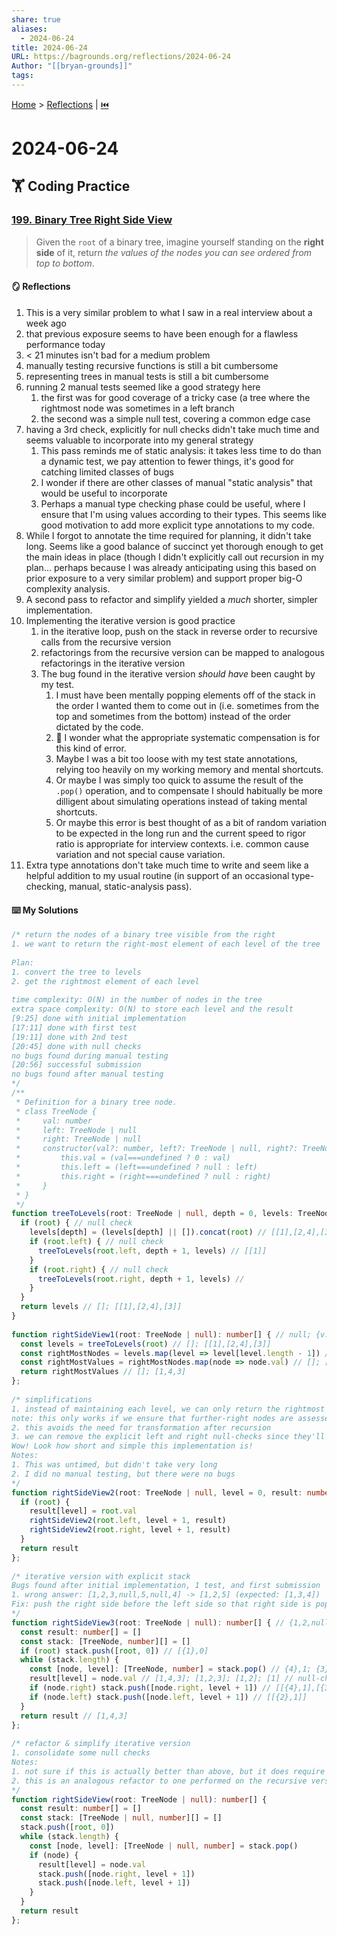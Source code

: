 ```yaml
---  
share: true  
aliases:  
  - 2024-06-24  
title: 2024-06-24  
URL: https://bagrounds.org/reflections/2024-06-24  
Author: "[[bryan-grounds]]"  
tags:   
---  
```

[Home](../index.md) > [Reflections](./index.md) | [⏮️](./2024-06-23.md)  
# 2024-06-24  
## 🏋️ Coding Practice  
### [199. Binary Tree Right Side View](https://leetcode.com/problems/binary-tree-right-side-view)  
> Given the `root` of a binary tree, imagine yourself standing on the **right side** of it, return _the values of the nodes you can see ordered from top to bottom_.  
  
#### 🪞 Reflections  
1. This is a very similar problem to what I saw in a real interview about a week ago  
2. that previous exposure seems to have been enough for a flawless performance today  
3. < 21 minutes isn't bad for a medium problem  
4. manually testing recursive functions is still a bit cumbersome  
5. representing trees in manual tests is still a bit cumbersome  
6. running 2 manual tests seemed like a good strategy here  
    1. the first was for good coverage of a tricky case (a tree where the rightmost node was sometimes in a left branch  
    2. the second was a simple null test, covering a common edge case  
7. having a 3rd check, explicitly for null checks didn't take much time and seems valuable to incorporate into my general strategy  
    1. This pass reminds me of static analysis: it takes less time to do than a dynamic test, we pay attention to fewer things, it's good for catching limited classes of bugs  
    2. I wonder if there are other classes of manual "static analysis" that would be useful to incorporate  
    3. Perhaps a manual type checking phase could be useful, where I ensure that I'm using values according to their types. This seems like good motivation to add more explicit type annotations to my code.  
8. While I forgot to annotate the time required for planning, it didn't take long. Seems like a good balance of succinct yet thorough enough to get the main ideas in place (though I didn't explicitly call out recursion in my plan... perhaps because I was already anticipating using this based on prior exposure to a very similar problem) and support proper big-O complexity analysis.  
9. A second pass to refactor and simplify yielded a _much_ shorter, simpler implementation.  
10. Implementing the iterative version is good practice  
    1. in the iterative loop, push on the stack in reverse order to recursive calls from the recursive version  
    2. refactorings from the recursive version can be mapped to analogous refactorings in the iterative version  
    3. The bug found in the iterative version _should have_ been caught by my test.  
        1. I must have been mentally popping elements off of the stack in the order I wanted them to come out in (i.e. sometimes from the top and sometimes from the bottom) instead of the order dictated by the code.  
        2. 🤔 I wonder what the appropriate systematic compensation is for this kind of error.  
        3. Maybe I was a bit too loose with  my test state annotations, relying too heavily on my working memory and mental shortcuts.  
        4. Or maybe I was simply too quick to assume the result of the `.pop()` operation, and to compensate I should habitually be more dilligent about simulating operations instead of taking mental shortcuts.  
        5. Or maybe this error is best thought of as a bit of random variation to be expected in the long run and the current speed to rigor ratio is appropriate for interview contexts. i.e. common cause variation and not special cause variation.  
11. Extra type annotations don't take much time to write and seem like a helpful addition to my usual routine (in support of an occasional type-checking, manual, static-analysis pass).  
  
#### ⌨️ My Solutions  
```ts  
/* return the nodes of a binary tree visible from the right  
1. we want to return the right-most element of each level of the tree  
  
Plan:  
1. convert the tree to levels  
2. get the rightmost element of each level  
  
time complexity: O(N) in the number of nodes in the tree  
extra space complexity: O(N) to store each level and the result  
[9:25] done with initial implementation  
[17:11] done with first test  
[19:11] done with 2nd test  
[20:45] done with null checks  
no bugs found during manual testing  
[20:56] successful submission  
no bugs found after manual testing  
*/  
/**  
 * Definition for a binary tree node.  
 * class TreeNode {  
 *     val: number  
 *     left: TreeNode | null  
 *     right: TreeNode | null  
 *     constructor(val?: number, left?: TreeNode | null, right?: TreeNode | null) {  
 *         this.val = (val===undefined ? 0 : val)  
 *         this.left = (left===undefined ? null : left)  
 *         this.right = (right===undefined ? null : right)  
 *     }  
 * }  
 */  
function treeToLevels(root: TreeNode | null, depth = 0, levels: TreeNode[][] = []): TreeNode[][] { // null 0 []; {v:4} 1 [...]; {v:3} 2 [[1],[2]]; {v:2,r:{v:3}} 1 [1]; {v:1,l:{v:2,r:{v:3}},r:{v:4}} 0 []  
  if (root) { // null check  
    levels[depth] = (levels[depth] || []).concat(root) // [[1],[2,4],[3]] // null check  
    if (root.left) { // null check  
      treeToLevels(root.left, depth + 1, levels) // [[1]]  
    }  
    if (root.right) { // null check  
      treeToLevels(root.right, depth + 1, levels) //  
    }  
  }  
  return levels // []; [[1],[2,4],[3]]  
}  
  
function rightSideView1(root: TreeNode | null): number[] { // null; {v:1,l:{v:2,r:{v:3}},r:{v:4}}  
  const levels = treeToLevels(root) // []; [[1],[2,4],[3]]  
  const rightMostNodes = levels.map(level => level[level.length - 1]) // []; [1,4,3] // we won't ever have nulls in this array  
  const rightMostValues = rightMostNodes.map(node => node.val) // []; [1,4,3] // we won't ever have nulls in this array  
  return rightMostValues // []; [1,4,3]  
};  
  
/* simplifications  
1. instead of maintaining each level, we can only return the rightmost value of each level by overwriting the value of the result array at that level  
note: this only works if we ensure that further-right nodes are assessed after futher-left nodes  
2. this avoids the need for transformation after recursion  
3. we can remove the explicit left and right null-checks since they'll be checked in a recursive call anyway  
Wow! Look how short and simple this implementation is!  
Notes:  
1. This was untimed, but didn't take very long  
2. I did no manual testing, but there were no bugs  
*/  
function rightSideView2(root: TreeNode | null, level = 0, result: number[] = []): number[] {  
  if (root) {  
    result[level] = root.val  
    rightSideView2(root.left, level + 1, result)  
    rightSideView2(root.right, level + 1, result)  
  }  
  return result  
};  
  
/* iterative version with explicit stack  
Bugs found after initial implementation, 1 test, and first submission  
1. wrong answer: [1,2,3,null,5,null,4] -> [1,2,5] (expected: [1,3,4])  
Fix: push the right side before the left side so that right side is popped later  
*/  
function rightSideView3(root: TreeNode | null): number[] { // {1,2,null,3,4}  
  const result: number[] = []  
  const stack: [TreeNode, number][] = []  
  if (root) stack.push([root, 0]) // [{1},0]  
  while (stack.length) {  
    const [node, level]: [TreeNode, number] = stack.pop() // {4},1; {3},2; {2},1; {1},0  
    result[level] = node.val // [1,4,3]; [1,2,3]; [1,2]; [1] // null-check: we never push null nodes on the stack, so null is always defined to look for a val  
    if (node.right) stack.push([node.right, level + 1]) // [[{4},1],[{3},2]]; [[{2},1],[{4},1]]  
    if (node.left) stack.push([node.left, level + 1]) // [[{2},1]]  
  }  
  return result // [1,4,3]  
};  
  
/* refactor & simplify iterative version  
1. consolidate some null checks  
Notes:  
1. not sure if this is actually better than above, but it does require fewer null checks  
2. this is an analogous refactor to one performed on the recursive version (which was inspiration for this)  
*/  
function rightSideView(root: TreeNode | null): number[] {  
  const result: number[] = []  
  const stack: [TreeNode | null, number][] = []  
  stack.push([root, 0])  
  while (stack.length) {  
    const [node, level]: [TreeNode | null, number] = stack.pop()  
    if (node) {  
      result[level] = node.val  
      stack.push([node.right, level + 1])  
      stack.push([node.left, level + 1])  
    }  
  }  
  return result  
};  
```  
